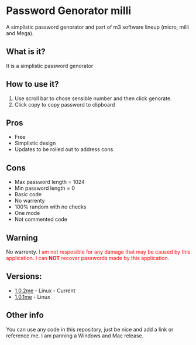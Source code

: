 # Password Genorator milli
A simplistic password genorator and part of m3 software lineup (micro, milli and Mega).
## What is it?
It is a simplistic password genorator
## How to use it?

1. Use scroll bar to chose sensible number and then click genorate.
2. Click copy to copy password to clipboard
## Pros
- Free
- Simplistic design
- Updates to be rolled out to address cons

## Cons
- Max password length = 1024
- Min password length = 0
- Basic code
- No warrenty
- 100% random with no checks
- One mode
- Not commented code

## Warning
No warrenty.
<span style="color:red">
I am not resposible for any damage that may be caused by this application.
I can <b>NOT</b> recover passwords made by this application.</span>
## Versions:
<ul><li><a href="https://github.com/Haz001/PassGen-m3/releases/tag/1.0.2me">1.0.2me</a> - Linux - Current</li><li>
  <a href="https://github.com/Haz001/PassGen-m3/releases/tag/1.0.1me">1.0.1me</a> - Linux</li></ul>
  
## Other info
You can use any code in this repository, just be nice and add a link or reference me.
I am panning a Windows and Mac release.
